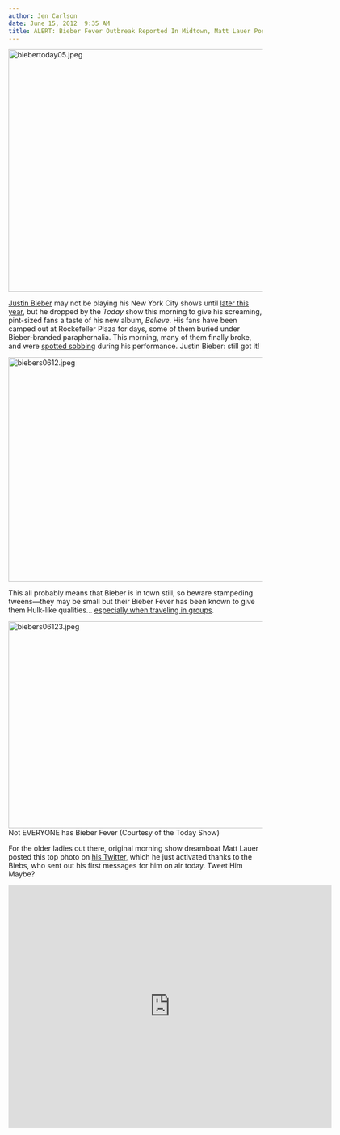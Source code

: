 ```yaml
---
author: Jen Carlson
date: June 15, 2012  9:35 AM
title: ALERT: Bieber Fever Outbreak Reported In Midtown, Matt Lauer Possibly Infected
---
```


<p><span class="mt-enclosure mt-enclosure-image" style="display: inline;"> <img alt="biebertoday05.jpeg" src="https://web.archive.org/web/20120618134743im_/http://gothamist.com/attachments/arts_jen/biebertoday05.jpeg" width="640" height="480" class="image-none"> </span></p>

<p><a href="https://web.archive.org/web/20120618134743/http://gothamist.com/tags/justinbieber">Justin Bieber</a> may not be playing his New York City shows until <a href="https://web.archive.org/web/20120618134743/http://gothamist.com/2012/05/23/justin_bieber_coming_to_barclays.php">later this year</a>, but he dropped by the <em>Today</em> show this morning to give his screaming, pint-sized fans a taste of his new album, <em>Believe</em>. His fans have been camped out at Rockefeller Plaza for days, some of them buried under Bieber-branded paraphernalia. This morning, many of them finally broke, and were <a href="https://web.archive.org/web/20120618134743/http://www.youtube.com/watch?v=d2PiU3NqJGs">spotted sobbing</a> during his performance. Justin Bieber: still got it!</p>

<p><span class="mt-enclosure mt-enclosure-image" style="display: inline;"> <img alt="biebers0612.jpeg" src="https://web.archive.org/web/20120618134743im_/http://gothamist.com/attachments/arts_jen/biebers0612.jpeg" width="640" height="444" class="image-none"> </span></p>

<p>This all probably means that Bieber is in town still, so beware stampeding tweens&#x2014;they may be small but their Bieber Fever has been known to give them Hulk-like qualities... <a href="https://web.archive.org/web/20120618134743/http://toyotaconcertseries.today.msnbc.msn.com/_news/2012/06/14/12226890-waiting-bieber-fans-get-a-surprise-visit-from-star?lite">especially when traveling in groups</a>.</p>

<p><span class="mt-enclosure mt-enclosure-image" style="display: inline;"> <img alt="biebers06123.jpeg" src="https://web.archive.org/web/20120618134743im_/http://gothamist.com/attachments/arts_jen/biebers06123.jpeg" width="640" height="410" class="image-none"> </span><br>
<span class="photo_caption">Not EVERYONE has Bieber Fever (Courtesy of the Today Show)</span></p>

<p>For the older ladies out there, original morning show dreamboat Matt Lauer posted this top photo on <a href="https://web.archive.org/web/20120618134743/https://twitter.com/#!/mlauer">his Twitter</a>, which he just activated thanks to the Biebs, who sent out his first messages for him on air today. Tweet Him Maybe?</p>

<p><iframe width="640" height="480" src="https://web.archive.org/web/20120618134743if_/http://www.youtube.com/embed/iKmnxzleOqA" frameborder="0" allowfullscreen></iframe></p>